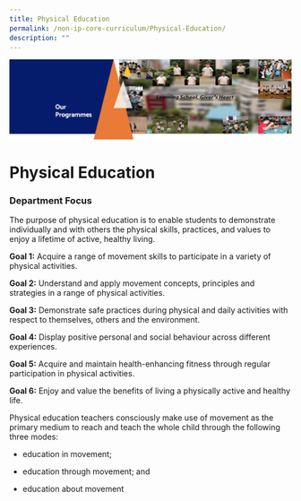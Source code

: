 ```yaml
---
title: Physical Education
permalink: /non-ip-core-curriculum/Physical-Education/
description: ""
---
```

![](/images/OurProgrammes1.png)

Physical Education
==================

  

### Department Focus

  

The purpose of physical education is to enable students to demonstrate individually and with others the physical skills, practices, and values to enjoy a lifetime of active, healthy living.

  

**Goal 1:** Acquire a range of movement skills to participate in a variety of physical activities.

  

**Goal 2:** Understand and apply movement concepts, principles and strategies in a range of physical activities.

  

**Goal 3:** Demonstrate safe practices during physical and daily activities with respect to themselves, others and the environment.

  

**Goal 4:** Display positive personal and social behaviour across different experiences.

  

**Goal 5:** Acquire and maintain health-enhancing fitness through regular participation in physical activities.

  

**Goal 6:** Enjoy and value the benefits of living a physically active and healthy life.

  

  

Physical education teachers consciously make use of movement as the primary medium to reach and teach the whole child through the following three modes:

  

*   education in movement;  
    
*   education through movement; and  
    
*   education about movement